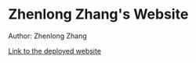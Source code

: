 # Zhenlong Zhang's Website

Author: Zhenlong Zhang

[Link to the deployed website](https://zzl-0824.github.io/biostat777-intro-zhenlong-zhang/) 

